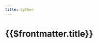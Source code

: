 ```yaml
---
title: LyChee
---
```


# {{$frontmatter.title}}

<TocHeader />
<TOC class="table-of-contents" :include-level="[2,3]" />
